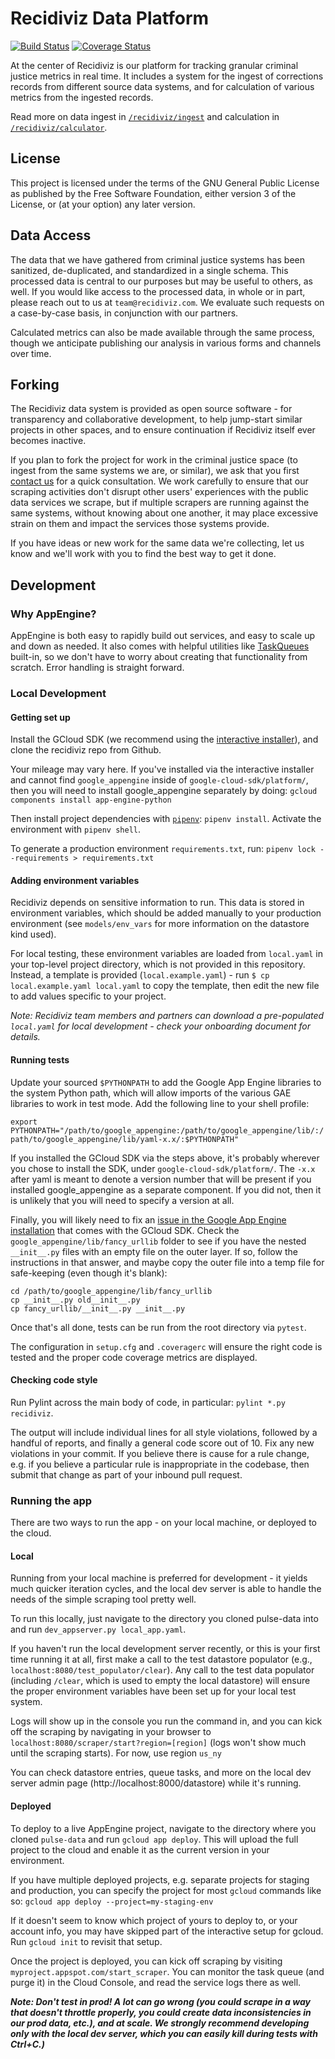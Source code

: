 # Recidiviz Data Platform

[![Build Status](https://travis-ci.org/Recidiviz/pulse-data.svg?branch=master)](https://travis-ci.org/Recidiviz/pulse-data) [![Coverage Status](https://coveralls.io/repos/github/Recidiviz/pulse-data/badge.svg?branch=master)](https://coveralls.io/github/Recidiviz/pulse-data?branch=master)

At the center of Recidiviz is our platform for tracking granular criminal justice metrics in real time. It includes a system
for the ingest of corrections records from different source data systems, and for calculation of various metrics from the
ingested records.

Read more on data ingest in [`/recidiviz/ingest`](./recidiviz/ingest) and calculation in [`/recidiviz/calculator`](./recidiviz/calculator).

License
-------

This project is licensed under the terms of the GNU General Public License as published by the Free Software Foundation,
either version 3 of the License, or (at your option) any later version.

Data Access
------

The data that we have gathered from criminal justice systems has been sanitized, de-duplicated, and standardized in a
single schema. This processed data is central to our purposes but may be useful to others, as well. If you would like
access to the processed data, in whole or in part, please reach out to us at `team@recidiviz.com`. We evaluate such
requests on a case-by-case basis, in conjunction with our partners.

Calculated metrics can also be made available through the same process, though we anticipate publishing our analysis
in various forms and channels over time.

Forking
------

The Recidiviz data system is provided as open source software - for transparency and collaborative development, to
help jump-start similar projects in other spaces, and to ensure continuation if Recidiviz itself ever becomes inactive.

If you plan to fork the project for work in the criminal justice space (to ingest from the same systems we are, or similar),
we ask that you first [contact us](mailto:team@recidiviz.com) for a quick consultation. We work carefully to ensure
that our scraping activities don't disrupt other users' experiences with the public data services we scrape, but if
multiple scrapers are running against the same systems, without knowing about one another, it may place excessive
strain on them and impact the services those systems provide.

If you have ideas or new work for the same data we're collecting, let us know and we'll work with you to find the
best way to get it done.

Development
------

### Why AppEngine?
AppEngine is both easy to rapidly build out services, and easy to scale up and down as needed. It also comes with
helpful utilities like [TaskQueues](https://cloud.google.com/appengine/docs/standard/python/taskqueue/push/) built-in,
so we don't have to worry about creating that functionality from scratch. Error handling is straight forward.

### Local Development

#### Getting set up
Install the GCloud SDK (we recommend using the [interactive installer](https://cloud.google.com/sdk/downloads#interactive)),
and clone the recidiviz repo from Github.

Your mileage may vary here. If you've installed via the interactive installer and cannot find `google_appengine` inside of
`google-cloud-sdk/platform/`, then you will need to install google_appengine separately by doing:
`gcloud components install app-engine-python`

Then install project dependencies with [`pipenv`](https://pipenv.readthedocs.io/en/latest/): `pipenv install`. Activate the environment with `pipenv shell`.

To generate a production environment `requirements.txt`, run: `pipenv lock --requirements > requirements.txt`

#### Adding environment variables
Recidiviz depends on sensitive information to run. This data is stored in environment variables, which should be added
manually to your production environment (see `models/env_vars` for more information on the datastore kind used).

For local testing, these environment variables are loaded from `local.yaml` in your top-level project directory,
which is not provided in this repository. Instead, a template is provided (`local.example.yaml`) - run
`$ cp local.example.yaml local.yaml` to copy the template, then edit the new file to add values specific to your
project.

_Note: Recidiviz team members and partners can download a pre-populated `local.yaml` for local development - check your
onboarding document for details._

#### Running tests
Update your sourced `$PYTHONPATH` to add the Google App Engine libraries to the system Python path, which will
allow imports of the various GAE libraries to work in test mode. Add the following line to your shell profile:

`export PYTHONPATH="/path/to/google_appengine:/path/to/google_appengine/lib/:/path/to/google_appengine/lib/yaml-x.x/:$PYTHONPATH"`

If you installed the GCloud SDK via the steps above, it's probably wherever you chose to install the SDK, under
`google-cloud-sdk/platform/`. The `-x.x` after yaml is meant to denote a version number that will be present if you installed google_appengine as a separate component. If you did not, then it is unlikely that you will need to specify a version at all.

Finally, you will likely need to fix an [issue in the Google App Engine installation](https://stackoverflow.com/a/27274135)
that comes with the GCloud SDK. Check the `google_appengine/lib/fancy_urllib` folder to see if you have the nested
`__init__.py` files with an empty file on the outer layer. If so, follow the instructions in that answer, and maybe
copy the outer file into a temp file for safe-keeping (even though it's blank):

```
cd /path/to/google_appengine/lib/fancy_urllib
cp __init__.py old__init__.py
cp fancy_urllib/__init__.py __init__.py
```

Once that's all done, tests can be run from the root directory via `pytest`.

The configuration in `setup.cfg` and `.coveragerc` will ensure the right code is tested and the proper code coverage
metrics are displayed.

#### Checking code style
Run Pylint across the main body of code, in particular: `pylint *.py recidiviz`.

The output will include individual lines for all style violations, followed by a handful of reports, and finally a
general code score out of 10. Fix any new violations in your commit. If you believe there is cause for a rule change,
e.g. if you believe a particular rule is inappropriate in the codebase, then submit that change as part of your
inbound pull request.

### Running the app
There are two ways to run the app - on your local machine, or deployed to the cloud.

#### Local
Running from your local machine is preferred for development - it yields much quicker iteration cycles, and the local
dev server is able to handle the needs of the simple scraping tool pretty well.

To run this locally, just navigate to the directory you cloned pulse-data into and run `dev_appserver.py local_app.yaml`.

If you haven't run the local development server recently, or this is your first time running it at all, first make a
call to the test datastore populator (e.g., `localhost:8080/test_populator/clear`). Any call to the test data populator
(including `/clear`, which is used to empty the local datastore) will ensure the proper environment variables have been set
up for your local test system.

Logs will show up in the console you run the command in, and you can kick off the scraping by navigating in your browser
to `localhost:8080/scraper/start?region=[region]` (logs won't show much until the scraping starts). For now, use region `us_ny`

You can check datastore entries, queue tasks, and more on the local dev server admin page (http://localhost:8000/datastore)
while it's running.

#### Deployed
To deploy to a live AppEngine project, navigate to the directory where you cloned `pulse-data` and run
`gcloud app deploy`. This will upload the full project to the cloud and enable it as the current version in your environment.

If you have multiple deployed projects, e.g. separate projects for staging and production, you can specify the project
for most `gcloud` commands like so: `gcloud app deploy --project=my-staging-env`

If it doesn't seem to know which project of yours to deploy to, or your account info, you may have skipped part of the
interactive setup for gcloud. Run `gcloud init` to revisit that setup.

Once the project is deployed, you can kick off scraping by visiting `myproject.appspot.com/start_scraper`. You can monitor
the task queue (and purge it) in the Cloud Console, and read the service logs there as well.

**_Note: Don't test in prod! A lot can go wrong (you could scrape in a way that doesn't throttle properly, you could
create data inconsistencies in our prod data, etc.), and at scale. We strongly recommend developing only with the local
dev server, which you can easily kill during tests with Ctrl+C.)_**
